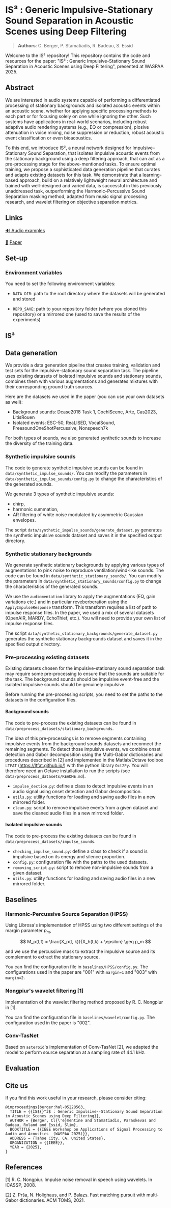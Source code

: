 # IS³ : Generic Impulsive-Stationary Sound Separation in Acoustic Scenes using Deep Filtering 

> **Authors**: C. Berger, P. Stamatiadis, R. Badeau, S. Essid 

Welcome to the IS³ repository! This repository contains the code and resources for the paper:
"IS³ : Generic Impulsive-Stationary Sound Separation in Acoustic Scenes using Deep Filtering", presented at WASPAA 2025.

## Abstract

We are interested in audio systems capable of performing a differentiated processing of stationary backgrounds and isolated acoustic events within an acoustic scene, whether for applying specific processing methods to each part or for focusing solely on one while ignoring the other. Such systems have applications in real-world scenarios, including robust adaptive audio rendering systems (e.g., EQ or compression), plosive attenuation in voice mixing, noise suppression or reduction, robust acoustic event classification or even bioacoustics.

To this end, we introduce IS³, a neural network designed for Impulsive–Stationary Sound Separation, that isolates impulsive acoustic events from the stationary background using a deep filtering approach, that can act as a pre-processing stage for the above-mentioned tasks. To ensure optimal training, we propose a sophisticated data generation pipeline that curates and adapts existing datasets for this task. We demonstrate that a learning-based approach, build on a relatively lightweight neural architecture and trained with well-designed and varied data, is successful in this previously unaddressed task, outperforming the Harmonic–Percussive Sound Separation masking method, adapted from music signal processing research, and wavelet filtering on objective separation metrics.

## Links

[:loud_sound: Audio examples](https://clementineberger.github.io/IS3/audio)

[:page_facing_up:]() [Paper](https://telecom-paris.hal.science/hal-05228563v2/) 


## Set-up


### Environment variables

You need to set the following environment variables:

- `DATA_DIR`: path to the root directory where the datasets will be generated and stored

- `REPO_SAVE`: path to your repository folder (where you cloned this repository) or a mirrored one (used to save the results of the experiments)

## IS³


## Data generation

We provide a data generation pipeline that creates training, validation and test sets for the impulsive-stationary sound separation task. The pipeline uses existing datasets of isolated impulsive sounds and stationary sounds, combines them with various augmentations and generates mixtures with their corresponding ground truth sources.

Here are the datasets we used in the paper (you can use your own datasets as well):
- Background sounds: Dcase2018 Task 1, CochlScene, Arte, Cas2023, LitisRouen
- Isolated events: ESC-50, ReaLISED, VocalSound, FreesoundOneShotPercussive, Nonspeech7k

For both types of sounds, we also generated synthetic sounds to increase the diversity of the training data.  

### Synthetic impulsive sounds

The code to generate synthetic impulsive sounds can be found in `data/synthetic_impulse_sounds/`. You can modify the parameters in `data/synthetic_impulse_sounds/config.py` to change the characteristics of the generated sounds.

We generate 3 types of synthetic impulsive sounds:
- chirp,
- harmonic summation,
- AR filtering of white noise modulated by asymmetric Gaussian envelopes.

The script `data/synthetic_impulse_sounds/generate_dataset.py` generates the synthetic impulsive sounds dataset and saves it in the specified output directory.

### Synthetic stationary backgrounds

We generate synthetic stationary backgrounds by applying various types of augmentations to pink noise to reproduce ventilation/wind-like sounds. The code can be found in `data/synthetic_stationary_sounds/`. You can modify the parameters in `data/synthetic_stationary_sounds/config.py` to change the characteristics of the generated sounds.

We use the `audiomentation` library to apply the augmentations (EQ, gain variations etc.) and in particular reveberberation using the `ApplyImpulseResponse` transform. This transform requires a list of path to impulse response files. In the paper, we used a mix of several datasets (OpenAIR, MARDY, EchoThief, etc.). You will need to provide your own list of impulse response files.

The script `data/synthetic_stationary_backgrounds/generate_dataset.py` generates the synthetic stationary backgrounds dataset and saves it in the specified output directory.

### Pre-processing existing datasets

Existing datasets chosen for the impulsive-stationary sound separation task may require some pre-processing to ensure that the sounds are suitable for the task. The background sounds should be impulsive event-free and the isolated impulsive sounds should be genuinely impulsive.

Before running the pre-processing scripts, you need to set the paths to the datasets in the configuration files.

#### Background sounds
The code to pre-process the existing datasets can be found in `data/preprocess_datasets/stationary_backgrounds`.

The idea of this pre-processings is to remove segments containing impulsive events from the background sounds datasets and reconnect the remaining segments.
To detect those impulsive events, we combine onset detection and Gabor decomposition using the Multi-Gabor dictionaries and procedures described in \[2\] and implemented in the Matlab/Octave toolbox `LTFAT` (https://ltfat.github.io/) with the python library `Oct2Py`. You will therefore need an Octave installation to run the scripts (see `data/preprocess_datasets/README.md`).

- `impulse_dection.py`: define a class to detect impulsive events in an audio signal using onset detection and Gabor decomposition.
- `utils.py`: utility functions for loading and saving audio files in a new mirrored folder.
- `clean.py`: script to remove impulsive events from a given dataset and save the cleaned audio files in a new mirrored folder.

#### Isolated impulsive sounds
The code to pre-process the existing datasets can be found in `data/preprocess_datasets/impulse_sounds`.

- `checking_impulse_sound.py`: define a class to check if a sound is impulsive based on its energy and silence proportion.
- `config.py`: configuration file with the paths to the used datasets.
- `removing_script.py`: script to remove non-impulsive sounds from a given dataset.
- `utils.py`: utility functions for loading and saving audio files in a new mirrored folder.

## Baselines

### Harmonic-Percussive Source Separation (HPSS) 

Using Librosa's implementation of HPSS using two different settings of the margin parameter $p_m$,

$$ M_p(t,f) = \frac{X_p(t, k)}{X_h(t,k) + \epsilon} \geq p_m $$

and we use the percussive mask to extract the impulsive source and its complement to extract the stationary source.

You can find the configuration file in `baselines/HPSS/config.py`. The configurations used in the paper are "001" with `margin=1` and "003" with `margin=2`.

### Nongpiur's wavelet filtering \[1\]
Implementation of the wavelet filtering method proposed by R. C. Nongpiur in \[1\].

You can find the configuration file in `baselines/wavelet/config.py`. The configuration used in the paper is "002". 

### Conv-TasNet

Based on `asteroid`'s implementation of Conv-TasNet \[2\], we adapted the model to perform source separation at a sampling rate of 44.1 kHz.

## Evaluation


## Cite us

If you find this work useful in your research, please consider citing:

```
@inproceedings{berger:hal-05228563,
  TITLE = {{IS${}^3$ : Generic Impulsive--Stationary Sound Separation in Acoustic Scenes using Deep Filtering}},
  AUTHOR = {Berger, Cl{\'e}mentine and Stamatiadis, Paraskevas and Badeau, Roland and Essid, Slim},
  BOOKTITLE = {{IEEE Workshop on Applications of Signal Processing to Audio and Acoustics  (WASPAA 2025)}},
  ADDRESS = {Tahoe City, CA, United States},
  ORGANIZATION = {{IEEE}},
  YEAR = {2025},
}
```

## References

\[1\] R. C. Nongpiur. Impulse noise removal in speech using wavelets. In ICASSP, 2008.

\[2\] Z. Prša, N. Holighaus, and P. Balazs. Fast matching pursuit with multi‐Gabor dictionaries. ACM TOMS, 2021.